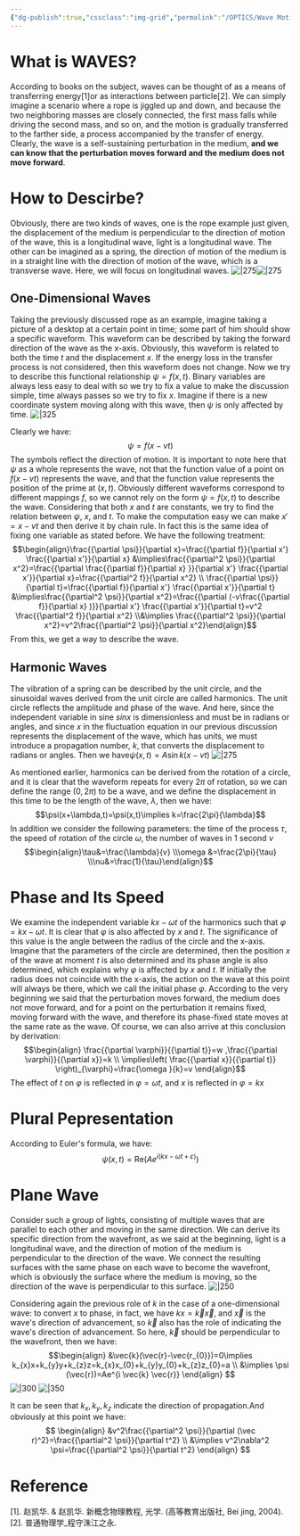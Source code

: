 ```yaml
---
{"dg-publish":true,"cssclass":"img-grid","permalink":"/OPTICS/Wave Motion/","dgPassFrontmatter":true,"created":"2025-04-23T21:00:53.350+08:00","updated":"2025-04-28T16:54:58.000+08:00"}
---
```


# What is WAVES?
According to books on the subject, waves can be thought of as a means of transferring energy[1]or as interactions between particle[2]. We can simply imagine a scenario where a rope is jiggled up and down, and because the two neighboring masses are closely connected, the first mass falls while driving the second mass, and so on, and the motion is gradually transferred to the farther side, a process accompanied by the transfer of energy. Clearly, the wave is a self-sustaining perturbation in the medium, **and we can know that the perturbation moves forward and the medium does not move forward**.
# How to Descirbe?
Obviously, there are two kinds of waves, one is the rope example just given, the displacement of the medium is perpendicular to the direction of motion of the wave, this is a longitudinal wave, light is a longitudinal wave. The other can be imagined as a spring, the direction of motion of the medium is in a straight line with the direction of motion of the wave, which is a transverse wave. Here, we will focus on longitudinal waves.
![|275](https://i.imgur.com/wDtIJG5.png)![|275](https://i.imgur.com/lqP5bai.png)


## One-Dimensional Waves
Taking the previously discussed rope as an example, imagine taking a picture of a desktop at a certain point in time; some part of him should show a specific waveform. This waveform can be described by taking the forward direction of the wave as the x-axis. Obviously, this waveform is related to both the time $t$ and the displacement $x$. If the energy loss in the transfer process is not considered, then this waveform does not change. 
Now we try to describe this functional relationship $\psi=f(x,t)$. Binary variables are always less easy to deal with so we try to fix a value to make the discussion simple, time always passes so we try to fix $x$. Imagine if there is a new coordinate system moving along with this wave, then $\psi$ is only affected by time.
![|325](https://i.imgur.com/TD3K37Z.png)

Clearly we have:
$$\psi=f(x-vt)$$
The symbols reflect the direction of motion. It is important to note here that $\psi$ as a whole represents the wave, not that the function value of a point on $f(x-vt)$ represents the wave, and that the function value represents the position of the prime at $(x,t)$. Obviously different waveforms correspond to different mappings $f$, so we cannot rely on the form $\psi=f(x,t)$ to describe the wave. Considering that both $x$ and $t$ are constants, we try to find the relation between $\psi$, $x$, and $t$. To make the computation easy we can make $x' = x-vt$ and then derive it by chain rule. In fact this is the same idea of fixing one variable as stated before. We have the following treatment:
$$\begin{align}\frac{{\partial \psi}}{\partial x}=\frac{{\partial f}}{\partial x'} \frac{{\partial x'}}{\partial x} &\implies\frac{{\partial^2 \psi}}{\partial x^2}=\frac{{\partial \frac{{\partial f}}{\partial x} }}{\partial x'} \frac{{\partial x'}}{\partial x}=\frac{{\partial^2 f}}{\partial x^2} \\ \frac{{\partial \psi}}{\partial t}=\frac{{\partial f}}{\partial x'} \frac{{\partial x'}}{\partial t} &\implies\frac{{\partial^2 \psi}}{\partial x^2}=\frac{{\partial (-v\frac{{\partial f}}{\partial x} )}}{\partial x'} \frac{{\partial x'}}{\partial t}=v^2 \frac{{\partial^2 f}}{\partial x^2}  \\&\implies \frac{{\partial^2 \psi}}{\partial x^2}=v^2\frac{{\partial^2 \psi}}{\partial x^2}\end{align}$$
From this, we get a way to describe the wave.
## Harmonic Waves
The vibration of a spring can be described by the unit circle, and the sinusoidal waves derived from the unit circle are called harmonics. The unit circle reflects the amplitude and phase of the wave.
And here, since the independent variable in sine $sin x$ is dimensionless and must be in radians or angles, and since $x$ in the fluctuation equation in our previous discussion represents the displacement of the wave, which has units, we must introduce a propagation number, $k$, that converts the displacement to radians or angles. Then we have$\psi(x,t)=A \sin k(x-vt)$
![|275](https://i.imgur.com/64DJUvd.png)

As mentioned earlier, harmonics can be derived from the rotation of a circle, and it is clear that the waveform repeats for every $2\pi$ of rotation, so we can define the range $(0,2\pi)$ to be a wave, and we define the displacement in this time to be the length of the wave, $\lambda$, then we have:
$$\psi(x+\lambda,t)=\psi(x,t)\implies k=\frac{2\pi}{\lambda}$$
In addition we consider the following parameters: the time of the process $\tau$, the speed of rotation of the circle $\omega$, the number of waves in 1 second $\nu$
$$\begin{align}\tau&=\frac{\lambda}{v} \\\omega &=\frac{2\pi}{\tau} \\\nu&=\frac{1}{\tau}\end{align}$$
# Phase and Its Speed
We examine the independent variable $kx-\omega t$ of the harmonics such that $\varphi = kx-\omega t$. It is clear that $\varphi$ is also affected by $x$ and $t$. The significance of this value is the angle between the radius of the circle and the x-axis. Imagine that the parameters of the circle are determined, then the position $x$ of the wave at moment $t$ is also determined and its phase angle is also determined, which explains why $\varphi$ is affected by $x$ and $t$. If initially the radius does not coincide with the x-axis, the action on the wave at this point will always be there, which we call the initial phase $\varphi$. According to the very beginning we said that the perturbation moves forward, the medium does not move forward, and for a point on the perturbation it remains fixed, moving forward with the wave, and therefore its phase-fixed state moves at the same rate as the wave. Of course, we can also arrive at this conclusion by derivation:
$$\begin{align}
\frac{{\partial \varphi}}{{\partial t}}=w ,\frac{{\partial \varphi}}{{\partial x}}=k \\
\implies\left( \frac{{\partial x}}{{\partial t}} \right)_{\varphi}=\frac{\omega }{k}=v
\end{align}$$
The effect of $t$ on $\varphi$ is reflected in $\varphi=\omega t$, and $x$ is reflected in $\varphi=kx$
# Plural Pepresentation
According to Euler's formula, we have:
$$\psi(x,t)=\mathrm{Re}(Ae^{i(kx-\omega t+\varepsilon)})$$
# Plane Wave
Consider such a group of lights, consisting of multiple waves that are parallel to each other and moving in the same direction. We can derive its specific direction from the wavefront, as we said at the beginning, light is a longitudinal wave, and the direction of motion of the medium is perpendicular to the direction of the wave. We connect the resulting surfaces with the same phase on each wave to become the wavefront, which is obviously the surface where the medium is moving, so the direction of the wave is perpendicular to this surface.
![|250](https://i.imgur.com/NQx23R6.png)

Considering again the previous role of $k$ in the case of a one-dimensional wave: to convert $x$ to phase, in fact, we have $kx=\vec{k}\vec{x}$, and $\vec{x}$ is the wave's direction of advancement, so $\vec{k}$ also has the role of indicating the wave's direction of advancement. So here, $\vec{k}$ should be perpendicular to the wavefront, then we have:
$$\begin{align}
&\vec{k}(\vec{r}-\vec{r_{0}})=0\implies k_{x}x+k_{y}y+k_{z}z=k_{x}x_{0}+k_{y}y_{0}+k_{z}z_{0}=a \\
&\implies \psi (\vec{r})=Ae^{i \vec{k} \vec{r}}
\end{align}
$$
![|300](https://i.imgur.com/Wkx31eS.png) ![|350](https://i.imgur.com/A1CNDXW.png)

It can be seen that $k_{x},k_{y},k_{z}$ indicate the direction of propagation.And obviously at this point we have:
$$
\begin{align}
&v^2\frac{{\partial^2 \psi}}{\partial (\vec r)^2}=\frac{{\partial^2 \psi}}{\partial t^2} \\
&\implies v^2\nabla^2 \psi=\frac{{\partial^2 \psi}}{\partial t^2}
\end{align}
$$

# Reference
[1]. 赵凯华. & 赵凯华. 新概念物理教程, 光学. (高等教育出版社, Bei jing, 2004).
[2]. 普通物理学_程守洙江之永.
